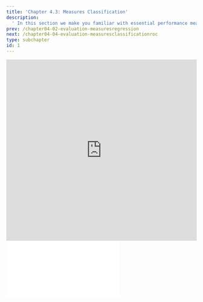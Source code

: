 ```yaml
---
title: 'Chapter 4.3: Measures Classification'
description:
  ' In this section we make you familiar with essential performance measures for classification. A classifier predicts either class labels or class probabilities. Hence, its performance can be evaluated based on these two notions. We show you some performance measures for classification, including misclassification error rate (MCE), accuracy (ACC) and Brier score (BS). Additionally you will see the confusion matrix and learn about costs.'
prev: /chapter04-02-evaluation-measuresregression
next: /chapter04-04-evaluation-measuresclassificationroc
type: subchapter
id: 1
---
```


<exercise id="1" title="Video Lecture">

<iframe width="100%" height="480" src="https://www.youtube.com/embed/bHwUwrbCHEU" frameborder="0" allow="accelerometer; autoplay; encrypted-media; gyroscope; picture-in-picture" allowfullscreen></iframe>

</exercise>

<exercise id="2" title="Slides">

<object data="pdfs/4/slides-evaluation-measures-classification.pdf" type="application/pdf" style="width:100%;height:480px">
    <embed src="pdfs/4/slides-evaluation-measures-classification.pdf" type="application/pdf" />
</object>

</exercise>
